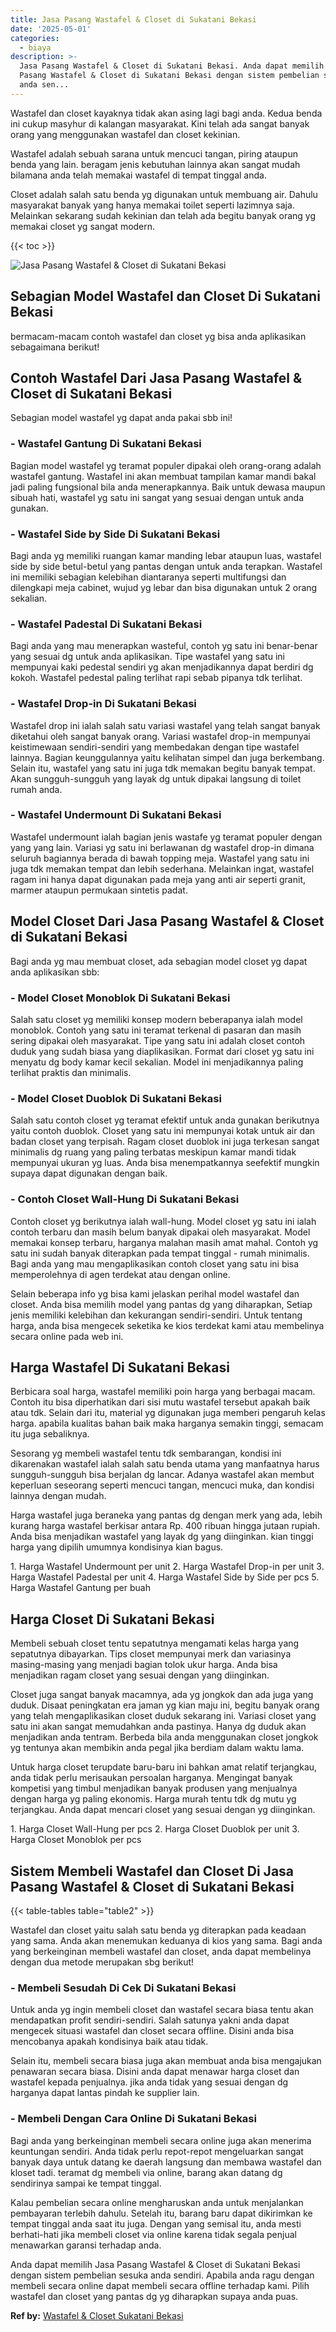 ```yaml
---
title: Jasa Pasang Wastafel & Closet di Sukatani Bekasi
date: '2025-05-01'
categories:
  - biaya
description: >-
  Jasa Pasang Wastafel & Closet di Sukatani Bekasi. Anda dapat memilih Jasa
  Pasang Wastafel & Closet di Sukatani Bekasi dengan sistem pembelian sesuka
  anda sen...
---
```


Wastafel dan closet kayaknya tidak akan asing lagi bagi anda. Kedua benda ini cukup masyhur di kalangan masyarakat. Kini telah ada sangat banyak orang yang menggunakan wastafel dan closet kekinian.

Wastafel adalah sebuah sarana untuk mencuci tangan, piring ataupun benda yang lain. beragam jenis kebutuhan lainnya akan sangat mudah bilamana anda telah memakai wastafel di tempat tinggal anda.

Closet adalah salah satu benda yg digunakan untuk membuang air. Dahulu masyarakat banyak yang hanya memakai toilet seperti lazimnya saja. Melainkan sekarang sudah kekinian dan telah ada begitu banyak orang yg memakai closet yg sangat modern.

{{< toc >}}

![Jasa Pasang Wastafel & Closet di Sukatani Bekasi](/images/wastafel-closet-murah30.png)

## Sebagian Model Wastafel dan Closet Di Sukatani Bekasi

bermacam-macam contoh wastafel dan closet yg bisa anda aplikasikan sebagaimana berikut!

## Contoh Wastafel Dari Jasa Pasang Wastafel & Closet di Sukatani Bekasi

Sebagian model wastafel yg dapat anda pakai sbb ini!

### \- Wastafel Gantung Di Sukatani Bekasi

Bagian model wastafel yg teramat populer dipakai oleh orang-orang adalah wastafel gantung. Wastafel ini akan membuat tampilan kamar mandi bakal jadi paling fungsional bila anda menerapkannya. Baik untuk dewasa maupun sibuah hati, wastafel yg satu ini sangat yang sesuai dengan untuk anda gunakan.

### \- Wastafel Side by Side Di Sukatani Bekasi

Bagi anda yg memiliki ruangan kamar manding lebar ataupun luas, wastafel side by side betul-betul yang pantas dengan untuk anda terapkan. Wastafel ini memiliki sebagian kelebihan diantaranya seperti multifungsi dan dilengkapi meja cabinet, wujud yg lebar dan bisa digunakan untuk 2 orang sekalian.

### \- Wastafel Padestal Di Sukatani Bekasi

Bagi anda yang mau menerapkan wasteful, contoh yg satu ini benar-benar yang sesuai dg untuk anda aplikasikan. Tipe wastafel yang satu ini mempunyai kaki pedestal sendiri yg akan menjadikannya dapat berdiri dg kokoh. Wastafel pedestal paling terlihat rapi sebab pipanya tdk terlihat.

### \- Wastafel Drop-in Di Sukatani Bekasi

Wastafel drop ini ialah salah satu variasi wastafel yang telah sangat banyak diketahui oleh sangat banyak orang. Variasi wastafel drop-in mempunyai keistimewaan sendiri-sendiri yang membedakan dengan tipe wastafel lainnya. Bagian keunggulannya yaitu kelihatan simpel dan juga berkembang. Selain itu, wastafel yang satu ini juga tdk memakan begitu banyak tempat. Akan sungguh-sungguh yang layak dg untuk dipakai langsung di toilet rumah anda.

### \- Wastafel Undermount Di Sukatani Bekasi

Wastafel undermount ialah bagian jenis wastafe yg teramat populer dengan yang yang lain. Variasi yg satu ini berlawanan dg wastafel drop-in dimana seluruh bagiannya berada di bawah topping meja. Wastafel yang satu ini juga tdk memakan tempat dan lebih sederhana. Melainkan ingat, wastafel ragam ini hanya dapat digunakan pada meja yang anti air seperti granit, marmer ataupun permukaan sintetis padat.

## Model Closet Dari Jasa Pasang Wastafel & Closet di Sukatani Bekasi

Bagi anda yg mau membuat closet, ada sebagian model closet yg dapat anda aplikasikan sbb:

### \- Model Closet Monoblok Di Sukatani Bekasi

Salah satu closet yg memiliki konsep modern beberapanya ialah model monoblok. Contoh yang satu ini teramat terkenal di pasaran dan masih sering dipakai oleh masyarakat. Tipe yang satu ini adalah closet contoh duduk yang sudah biasa yang diaplikasikan. Format dari closet yg satu ini menyatu dg body kamar kecil sekalian. Model ini menjadikannya paling terlihat praktis dan minimalis.

### \- Model Closet Duoblok Di Sukatani Bekasi

Salah satu contoh closet yg teramat efektif untuk anda gunakan berikutnya yaitu contoh duoblok. Closet yang satu ini mempunyai kotak untuk air dan badan closet yang terpisah. Ragam closet duoblok ini juga terkesan sangat minimalis dg ruang yang paling terbatas meskipun kamar mandi tidak mempunyai ukuran yg luas. Anda bisa menempatkannya seefektif mungkin supaya dapat digunakan dengan baik.

### \- Contoh Closet Wall-Hung Di Sukatani Bekasi

Contoh closet yg berikutnya ialah wall-hung. Model closet yg satu ini ialah contoh terbaru dan masih belum banyak dipakai oleh masyarakat. Model memakai konsep terbaru, harganya malahan masih amat mahal. Contoh yg satu ini sudah banyak diterapkan pada tempat tinggal - rumah minimalis. Bagi anda yang mau mengaplikasikan contoh closet yang satu ini bisa memperolehnya di agen terdekat atau dengan online.

Selain beberapa info yg bisa kami jelaskan perihal model wastafel dan closet. Anda bisa memilih model yang pantas dg yang diharapkan, Setiap jenis memiliki kelebihan dan kekurangan sendiri-sendiri. Untuk tentang harga, anda bisa mengecek seketika ke kios terdekat kami atau membelinya secara online pada web ini.

## Harga Wastafel Di Sukatani Bekasi

Berbicara soal harga, wastafel memiliki poin harga yang berbagai macam. Contoh itu bisa diperhatikan dari sisi mutu wastafel tersebut apakah baik atau tdk. Selain dari itu, material yg digunakan juga memberi pengaruh kelas harga. apabila kualitas bahan baik maka harganya semakin tinggi, semacam itu juga sebaliknya.

Sesorang yg membeli wastafel tentu tdk sembarangan, kondisi ini dikarenakan wastafel ialah salah satu benda utama yang manfaatnya harus sungguh-sungguh bisa berjalan dg lancar. Adanya wastafel akan membut keperluan seseorang seperti mencuci tangan, mencuci muka, dan kondisi lainnya dengan mudah.

Harga wastafel juga beraneka yang pantas dg dengan merk yang ada, lebih kurang harga wastafel berkisar antara Rp. 400 ribuan hingga jutaan rupiah. Anda bisa menjadikan wastafel yang layak dg yang diinginkan. kian tinggi harga yang dipilih umumnya kondisinya kian bagus.

1\. Harga Wastafel Undermount per unit 2. Harga Wastafel Drop-in per unit 3. Harga Wastafel Padestal per unit 4. Harga Wastafel Side by Side per pcs 5. Harga Wastafel Gantung per buah

## Harga Closet Di Sukatani Bekasi

Membeli sebuah closet tentu sepatutnya mengamati kelas harga yang sepatutnya dibayarkan. Tips closet mempunyai merk dan variasinya masing-masing yang menjadi bagian tolok ukur harga. Anda bisa menjadikan ragam closet yang sesuai dengan yang diinginkan.

Closet juga sangat banyak macamnya, ada yg jongkok dan ada juga yang duduk. Disaat peningkatan era jaman yg kian maju ini, begitu banyak orang yang telah mengaplikasikan closet duduk sekarang ini. Variasi closet yang satu ini akan sangat memudahkan anda pastinya. Hanya dg duduk akan menjadikan anda tentram. Berbeda bila anda menggunakan closet jongkok yg tentunya akan membikin anda pegal jika berdiam dalam waktu lama.

Untuk harga closet terupdate baru-baru ini bahkan amat relatif terjangkau, anda tidak perlu merisaukan persoalan harganya. Mengingat banyak kompetisi yang timbul menjadikan banyak produsen yang menjualnya dengan harga yg paling ekonomis. Harga murah tentu tdk dg mutu yg terjangkau. Anda dapat mencari closet yang sesuai dengan yg diinginkan.

1\. Harga Closet Wall-Hung per pcs 2. Harga Closet Duoblok per unit 3. Harga Closet Monoblok per pcs

## Sistem Membeli Wastafel dan Closet Di Jasa Pasang Wastafel & Closet di Sukatani Bekasi

{{< table-tables table="table2" >}}

Wastafel dan closet yaitu salah satu benda yg diterapkan pada keadaan yang sama. Anda akan menemukan keduanya di kios yang sama. Bagi anda yang berkeinginan membeli wastafel dan closet, anda dapat membelinya dengan dua metode merupakan sbg berikut!

### \- Membeli Sesudah Di Cek Di Sukatani Bekasi

Untuk anda yg ingin membeli closet dan wastafel secara biasa tentu akan mendapatkan profit sendiri-sendiri. Salah satunya yakni anda dapat mengecek situasi wastafel dan closet secara offline. Disini anda bisa mencobanya apakah kondisinya baik atau tidak.

Selain itu, membeli secara biasa juga akan membuat anda bisa mengajukan penawaran secara biasa. Disini anda dapat menawar harga closet dan wastafel kepada penjualnya. jika anda tidak yang sesuai dengan dg harganya dapat lantas pindah ke supplier lain.

### \- Membeli Dengan Cara Online Di Sukatani Bekasi

Bagi anda yang berkeinginan membeli secara online juga akan menerima keuntungan sendiri. Anda tidak perlu repot-repot mengeluarkan sangat banyak daya untuk datang ke daerah langsung dan membawa wastafel dan kloset tadi. teramat dg membeli via online, barang akan datang dg sendirinya sampai ke tempat tinggal.

Kalau pembelian secara online mengharuskan anda untuk menjalankan pembayaran terlebih dahulu. Setelah itu, barang baru dapat dikirimkan ke tempat tinggal anda saat itu juga. Dengan yang semisal itu, anda mesti berhati-hati jika membeli closet via online karena tidak segala penjual menawarkan garansi terhadap anda.

Anda dapat memilih Jasa Pasang Wastafel & Closet di Sukatani Bekasi dengan sistem pembelian sesuka anda sendiri. Apabila anda ragu dengan membeli secara online dapat membeli secara offline terhadap kami. Pilih wastafel dan closet yang pantas dg yg diharapkan supaya anda puas.

**Ref by:** [Wastafel & Closet Sukatani Bekasi](https://id.wikipedia.org/wiki/Wastafel)
